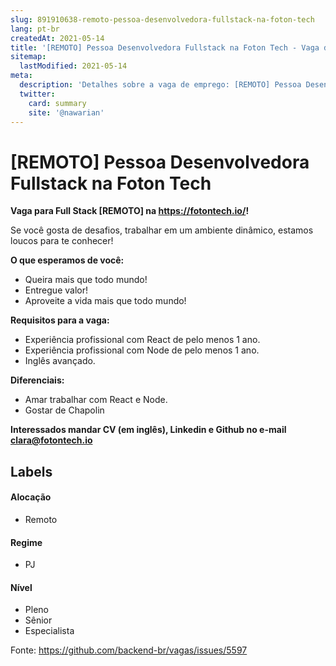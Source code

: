 ```yaml
---
slug: 891910638-remoto-pessoa-desenvolvedora-fullstack-na-foton-tech
lang: pt-br
createdAt: 2021-05-14
title: '[REMOTO] Pessoa Desenvolvedora Fullstack na Foton Tech - Vaga de Emprego'
sitemap:
  lastModified: 2021-05-14
meta:
  description: 'Detalhes sobre a vaga de emprego: [REMOTO] Pessoa Desenvolvedora Fullstack na Foton Tech'
  twitter:
    card: summary
    site: '@nawarian'
---
```


# [REMOTO] Pessoa Desenvolvedora Fullstack na Foton Tech

**Vaga para Full Stack [REMOTO] na https://fotontech.io/!**

Se você gosta de desafios, trabalhar em um ambiente dinâmico, estamos loucos para te conhecer!

**O que esperamos de você:**
- Queira mais que todo mundo!
- Entregue valor!
- Aproveite a vida mais que todo mundo!

**Requisitos para a vaga:**
- Experiência profissional com React de pelo menos 1 ano.
- Experiência profissional com Node de pelo menos 1 ano.
- Inglês avançado.

**Diferenciais:**
- Amar trabalhar com React e Node.
- Gostar de Chapolin

**Interessados mandar CV (em inglês), Linkedin e Github no e-mail clara@fotontech.io**

## Labels

#### Alocação
- Remoto

#### Regime
- PJ

#### Nível
- Pleno
- Sênior
- Especialista




Fonte: https://github.com/backend-br/vagas/issues/5597